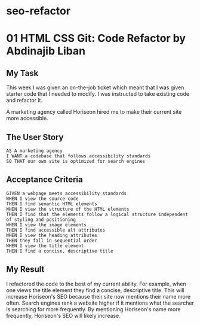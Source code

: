 # seo-refactor
# 01 HTML CSS Git: Code Refactor by Abdinajib Liban

## My Task

This week I was given an on-the-job ticket which meant that I was given starter code that I needed to modify. I was instructed to take existing code and refactor it. 

A marketing agency called Horiseon hired me to make their current site more accessible. 


## The User Story

```
AS A marketing agency
I WANT a codebase that follows accessibility standards
SO THAT our own site is optimized for search engines
```

## Acceptance Criteria

```
GIVEN a webpage meets accessibility standards
WHEN I view the source code
THEN I find semantic HTML elements
WHEN I view the structure of the HTML elements
THEN I find that the elements follow a logical structure independent of styling and positioning
WHEN I view the image elements
THEN I find accessible alt attributes
WHEN I view the heading attributes
THEN they fall in sequential order
WHEN I view the title element
THEN I find a concise, descriptive title
```

## My Result

I refactored the code to the best of my current ability. For example, when one views the title element they find a concise, descriptive title. This will increase Horiseon's SEO because their site now mentions their name more often. Search engines rank a website higher if it mentions what the searcher is searching for more frequently. By mentioning Horiseon's name more frequently, Horiseon's SEO will likely increase. 
